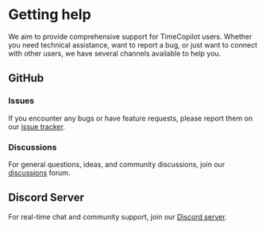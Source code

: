# Getting help

We aim to provide comprehensive support for TimeCopilot users. Whether you need technical assistance, want to report a bug, or just want to connect with other users, we have several channels available to help you.

## GitHub 

### Issues

If you encounter any bugs or have feature requests, please report them on our [issue tracker](https://github.com/AzulGarza/TimeCopilot/issues).

### Discussions

For general questions, ideas, and community discussions, join our [discussions](https://github.com/AzulGarza/TimeCopilot/discussions) forum.

## Discord Server

For real-time chat and community support, join our [Discord server](https://discord.gg/7GEdHR6Pfg).

